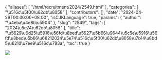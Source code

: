 {
    "aliases": [
        "/html/recruitment/2024/2549.html"
    ],
    "categories": [
        "\u516c\u5f00\u62db\u8058"
    ],
    "contributors": [],
    "date": "2024-04-29T00:00:00+08:00",
    "isCJKLanguage": true,
    "params": {
        "author": "\u4eba\u4e8b\u5904"
    },
    "slug": "2549",
    "tags": [
        "2024\u5e74\u62db\u8058"
    ],
    "title": "\u5929\u6d25\u5916\u56fd\u8bed\u5927\u5b66\u9644\u5c5e\u5916\u56fd\u8bed\u5b66\u68212024\u5e74\u516c\u5f00\u62db\u8058\u7b14\u8bd5\u6210\u7ee9\u516c\u793a",
    "toc": true
}

![](https://cdn.tfls.online/mirror/full/cd77a8329989264e0d62fe4ad99b5e3a91ab0a8f.png)
